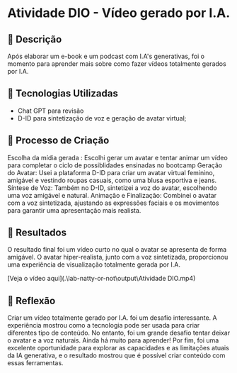 # Atividade DIO - Vídeo gerado por I.A.

## 📒 Descrição
Após elaborar um e-book e um podcast com I.A's generativas, foi o momento para aprender mais sobre como fazer vídeos totalmente gerados por I.A.

## 🤖 Tecnologias Utilizadas

- Chat GPT para revisão
- D-ID para sintetização de voz e geração de avatar virtual;

## 🧐 Processo de Criação
Escolha da mídia gerada : Escolhi gerar um avatar e tentar animar um vídeo para completar o ciclo de possiblidades ensinadas no bootcamp 
Geração do Avatar: Usei a plataforma D-ID para criar um avatar virtual feminino, amigável e vestindo roupas casuais, como uma blusa esportiva e jeans.
Síntese de Voz: Também no D-ID, sintetizei a voz do avatar, escolhendo uma voz amigável e natural.
Animação e Finalização: Combinei o avatar com a voz sintetizada, ajustando as expressões faciais e os movimentos para garantir uma apresentação mais realista.

## 🚀 Resultados
O resultado final foi um vídeo curto no qual o avatar se apresenta de forma amigável. O avatar hiper-realista, junto com a voz sintetizada, proporcionou uma experiência de visualização totalmente gerada por I.A.

[Veja o vídeo aqui](.\lab-natty-or-not\output\Atividade DIO.mp4)

## 💭 Reflexão 
Criar um vídeo totalmente gerado por I.A. foi um desafio interessante. A experiência mostrou como a tecnologia pode ser usada para criar diferentes tipo de conteúdo. No entanto, foi um grande desafio tentar deixar o avatar e a voz naturais. Ainda há muito para aprender! Por fim, foi uma excelente oportunidade para explorar as capacidades e as limitações atuais da IA generativa, e o resultado mostrou que é possível criar conteúdo com essas ferramentas.
```
